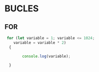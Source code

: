# BUCLES

## FOR

```js
 for (let variable = 1; variable <= 1024; 
    variable = variable * 2) 
  {

        console.log(variable);
    
  }

```
